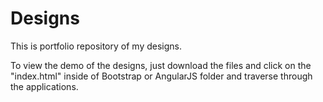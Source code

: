 # Designs
This is portfolio repository of my designs.

To view the demo of the designs, just download the files and click on the "index.html" inside of Bootstrap or AngularJS folder and traverse through the applications.


